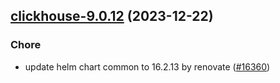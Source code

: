 

## [clickhouse-9.0.12](https://github.com/truecharts/charts/compare/clickhouse-9.0.11...clickhouse-9.0.12) (2023-12-22)

### Chore

- update helm chart common to 16.2.13 by renovate ([#16360](https://github.com/truecharts/charts/issues/16360))
  
  